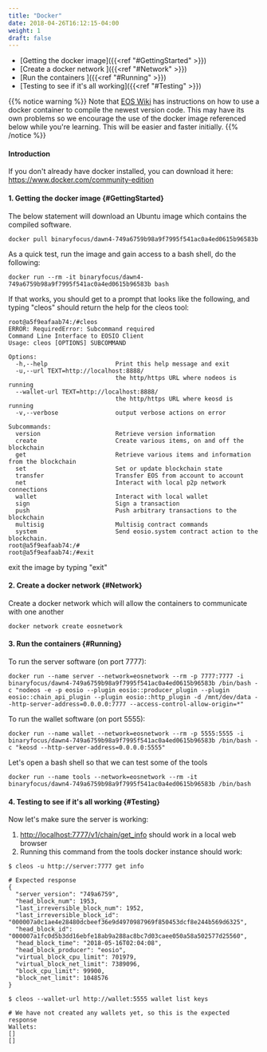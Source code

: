 ```yaml
---
title: "Docker"
date: 2018-04-26T16:12:15-04:00
weight: 1
draft: false
---
```


* [Getting the docker image]({{<ref "#GettingStarted" >}}) 
* [Create a docker network ]({{<ref "#Network" >}}) 
* [Run the containers ]({{<ref "#Running" >}}) 
* [Testing to see if it's all working]({{<ref "#Testing" >}}) 


{{% notice warning %}}
Note that [EOS Wiki](https://github.com/EOSIO/eos/wiki/Local-Environment#3-docker) has instructions on how to use a docker container to compile the newest version code. This may have its own problems so we encourage the use of the docker image referenced below while you're learning. This will be easier and faster initially. 
{{% /notice %}}


#### Introduction

If you don't already have docker installed, you can download it here: https://www.docker.com/community-edition

#### 1. Getting the docker image {#GettingStarted}

The below statement will download an Ubuntu image which contains the compiled software. 

```
docker pull binaryfocus/dawn4-749a6759b98a9f7995f541ac0a4ed0615b96583b
```

As a quick test, run the image and gain access to a bash shell, do the following: 

```
docker run --rm -it binaryfocus/dawn4-749a6759b98a9f7995f541ac0a4ed0615b96583b bash
```

If that works, you should get to a prompt that looks like the following, and typing "cleos" should return the help for the cleos tool:

```
root@a5f9eafaab74:/#cleos
ERROR: RequiredError: Subcommand required
Command Line Interface to EOSIO Client
Usage: cleos [OPTIONS] SUBCOMMAND

Options:
  -h,--help                   Print this help message and exit
  -u,--url TEXT=http://localhost:8888/
                              the http/https URL where nodeos is running
  --wallet-url TEXT=http://localhost:8888/
                              the http/https URL where keosd is running
  -v,--verbose                output verbose actions on error

Subcommands:
  version                     Retrieve version information
  create                      Create various items, on and off the blockchain
  get                         Retrieve various items and information from the blockchain
  set                         Set or update blockchain state
  transfer                    Transfer EOS from account to account
  net                         Interact with local p2p network connections
  wallet                      Interact with local wallet
  sign                        Sign a transaction
  push                        Push arbitrary transactions to the blockchain
  multisig                    Multisig contract commands
  system                      Send eosio.system contract action to the blockchain.
root@a5f9eafaab74:/#
root@a5f9eafaab74:/#exit
```

exit the image by typing "exit"

#### 2. Create a docker network {#Network}

Create a docker network which will allow the containers to communicate with one another

```
docker network create eosnetwork
```


#### 3. Run the containers {#Running}

To run the server software (on port 7777): 

```
docker run --name server --network=eosnetwork --rm -p 7777:7777 -i binaryfocus/dawn4-749a6759b98a9f7995f541ac0a4ed0615b96583b /bin/bash -c "nodeos -e -p eosio --plugin eosio::producer_plugin --plugin eosio::chain_api_plugin --plugin eosio::http_plugin -d /mnt/dev/data --http-server-address=0.0.0.0:7777 --access-control-allow-origin=*"
```

To run the wallet software (on port 5555): 

```
docker run --name wallet --network=eosnetwork --rm -p 5555:5555 -i binaryfocus/dawn4-749a6759b98a9f7995f541ac0a4ed0615b96583b /bin/bash -c "keosd --http-server-address=0.0.0.0:5555"
```

Let's open a bash shell so that we can test some of the tools

```
docker run --name tools --network=eosnetwork --rm -it binaryfocus/dawn4-749a6759b98a9f7995f541ac0a4ed0615b96583b /bin/bash 
```

#### 4. Testing to see if it's all working {#Testing}

Now let's make sure the server is working:

1. [http://localhost:7777/v1/chain/get_info](http://localhost:7777/v1/chain/get_info) should work in a local web browser
2. Running this command from the tools docker instance should work:

```
$ cleos -u http://server:7777 get info

# Expected response
{
  "server_version": "749a6759",
  "head_block_num": 1953,
  "last_irreversible_block_num": 1952,
  "last_irreversible_block_id": "000007a0c1ae4e28480dcbeef36e9d4970987969f850453dcf8e244b569d6325",
  "head_block_id": "000007a1fc0d5b3dd16ebfe18ab9a288ac8bc7d03caee050a58a502577d25560",
  "head_block_time": "2018-05-16T02:04:08",
  "head_block_producer": "eosio",
  "virtual_block_cpu_limit": 701979,
  "virtual_block_net_limit": 7389096,
  "block_cpu_limit": 99900,
  "block_net_limit": 1048576
}
```

```
$ cleos --wallet-url http://wallet:5555 wallet list keys

# We have not created any wallets yet, so this is the expected response
Wallets:
[]
[]
```



